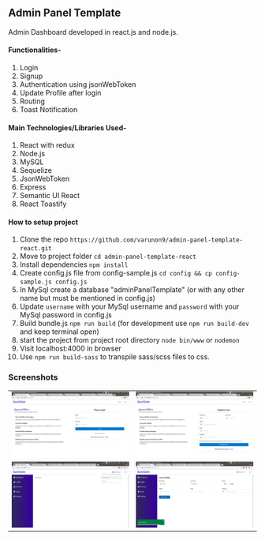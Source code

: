 ## Admin Panel Template

Admin Dashboard developed in react.js and node.js.

#### Functionalities-

1. Login
2. Signup
3. Authentication using jsonWebToken
4. Update Profile after login
5. Routing
6. Toast Notification

#### Main Technologies/Libraries Used-

1. React with redux
2. Node.js
3. MySQL
4. Sequelize
5. JsonWebToken
6. Express
7. Semantic UI React
8. React Toastify

#### How to setup project

1. Clone the repo `https://github.com/varunon9/admin-panel-template-react.git`
2. Move to project folder `cd admin-panel-template-react`
3. Install dependencies `npm install`
4. Create config.js file from config-sample.js `cd config && cp config-sample.js config.js`
5. In MySql create a database "adminPanelTemplate" (or with any other name but must be mentioned in config.js)
6. Update `username` with your MySql username and `password` with your MySql password in config.js 
7. Build bundle.js `npm run build` (for development use `npm run build-dev` and keep terminal open)
8. start the project from project root directory `node bin/www` or `nodemon`
9. Visit localhost:4000 in browser
10. Use `npm run build-sass`  to transpile sass/scss files to css.

### Screenshots
|  |  |
| --- | --- |
|![Login](./screenshots/login.png) | ![Signup](./screenshots/signup.png)|
|![Dashboard](./screenshots/dashboard.png) | ![Profile](./screenshots/profile.png)|